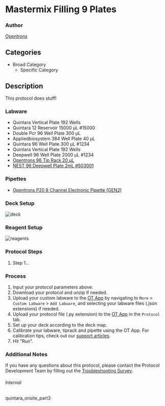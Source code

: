 # Mastermix Filling 9 Plates


### Author
[Opentrons](https://opentrons.com/)


## Categories
* Broad Category
	* Specific Category


## Description
This protocol does stuff!


### Labware
* Quintara Vertical Plate 192 Wells
* Quintara 12 Reservoir 15000 µL #15000
* Double Pcr 96 Well Plate 300 µL
* Appliedbiosystem 384 Well Plate 40 µL
* Quintara 96 Well Plate 300 µL #1234
* Quintara Vertical Plate 192 Wells
* Deepwell 96 Well Plate 2000 µL #1234
* [Opentrons 96 Tip Rack 20 µL](https://shop.opentrons.com/collections/opentrons-tips/products/opentrons-10ul-tips)
* [NEST 96 Deepwell Plate 2mL #503001](http://www.cell-nest.com/page94?product_id=101&_l=en)


### Pipettes
* [Opentrons P20 8 Channel Electronic Pipette (GEN2)](https://shop.opentrons.com/8-channel-electronic-pipette/)


### Deck Setup
![deck](https://opentrons-protocol-library-website.s3.amazonaws.com/custom-README-images/quintara_onsite_part3/deck.png)


### Reagent Setup
![reagents](https://opentrons-protocol-library-website.s3.amazonaws.com/custom-README-images/quintara_onsite_part3/reagents.png)


### Protocol Steps
1. Step 1...


### Process
1. Input your protocol parameters above.
2. Download your protocol and unzip if needed.
3. Upload your custom labware to the [OT App](https://opentrons.com/ot-app) by navigating to `More` > `Custom Labware` > `Add Labware`, and selecting your labware files (.json extensions) if needed.
4. Upload your protocol file (.py extension) to the [OT App](https://opentrons.com/ot-app) in the `Protocol` tab.
5. Set up your deck according to the deck map.
6. Calibrate your labware, tiprack and pipette using the OT App. For calibration tips, check out our [support articles](https://support.opentrons.com/en/collections/1559720-guide-for-getting-started-with-the-ot-2).
7. Hit "Run".


### Additional Notes
If you have any questions about this protocol, please contact the Protocol Development Team by filling out the [Troubleshooting Survey](https://protocol-troubleshooting.paperform.co/).


###### Internal
quintara_onsite_part3
